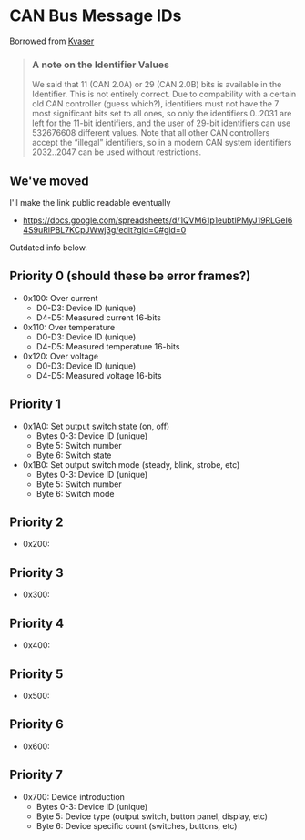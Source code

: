 # CAN Bus Message IDs

Borrowed from [Kvaser](https://kvaser.com/can-protocol-tutorial/)
> ### A note on the Identifier Values
> We said that 11 (CAN 2.0A) or 29 (CAN 2.0B) bits is available in the Identifier. This is not entirely correct. Due to compability with a certain old CAN controller (guess which?), identifiers must not have the 7 most significant bits set to all ones, so only the identifiers 0..2031 are left for the 11-bit identifiers, and the user of 29-bit identifiers can use 532676608 different values. Note that all other CAN controllers accept the “illegal” identifiers, so in a modern CAN system identifiers 2032..2047 can be used without restrictions.

## We've moved
I'll make the link public readable eventually
* https://docs.google.com/spreadsheets/d/1QVM61p1eubtlPMyJ19RLGeI64S9uRlPBL7KCpJWwj3g/edit?gid=0#gid=0
  

Outdated info below.
## Priority 0 (should these be error frames?)
* 0x100: Over current
     * D0-D3: Device ID (unique)
     * D4-D5: Measured current 16-bits
* 0x110: Over temperature
     * D0-D3: Device ID (unique)
     * D4-D5: Measured temperature 16-bits
* 0x120: Over voltage
     * D0-D3: Device ID (unique)
     * D4-D5: Measured voltage 16-bits

## Priority 1
* 0x1A0: Set output switch state (on, off)
    * Bytes 0-3: Device ID (unique)
    * Byte 5: Switch number
    * Byte 6: Switch state
* 0x1B0: Set output switch mode (steady, blink, strobe, etc)
    * Bytes 0-3: Device ID (unique)
    * Byte 5: Switch number
    * Byte 6: Switch mode


## Priority 2
* 0x200: 

## Priority 3
* 0x300: 

## Priority 4
* 0x400:

## Priority 5
* 0x500:

## Priority 6
* 0x600:

## Priority 7
* 0x700: Device introduction
    * Bytes 0-3: Device ID (unique)
    * Byte 5: Device type (output switch, button panel, display, etc)
    * Byte 6: Device specific count (switches, buttons, etc)

